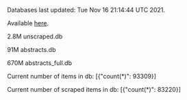 Databases last updated: Tue Nov 16 21:14:44 UTC 2021. 

Available [here](https://github.com/cbeauhilton/ash-db/releases).

2.8M	unscraped.db

91M	abstracts.db

670M	abstracts_full.db

Current number of items in db:
[{"count(*)": 93309}]

Current number of scraped items in db:
[{"count(*)": 83220}]
